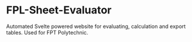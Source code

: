 # FPL-Sheet-Evaluator
 Automated Svelte powered website for evaluating, calculation and export tables. Used for FPT Polytechnic.

